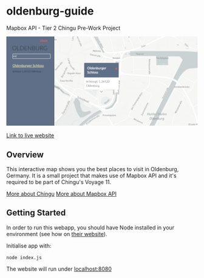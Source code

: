 # oldenburg-guide
Mapbox API - Tier 2 Chingu Pre-Work Project

![Webapp screenshot](https://raw.githubusercontent.com/pabloalbian/oldenburg-guide/master/public/img/app-image.PNG)

[Link to live website](https://oldenburg-guide.herokuapp.com/)

## Overview

This interactive map shows you the best places to visit in Oldenburg, Germany. It is
a small project that makes use of Mapbox API and it's required to be part of Chingu's
Voyage 11.

[More about Chingu](https://chingu.io/)
[More about Mapbox API](https://docs.mapbox.com/api/)

## Getting Started
In order to run this webapp, you should have Node installed in your environment (see how on [their website](https://nodejs.org)).

Initialise app with:
```
node index.js
```

The website will run under [localhost:8080](http://localhost:8080)
